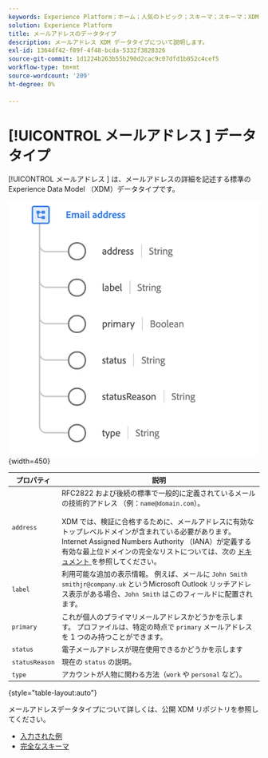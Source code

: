 ```yaml
---
keywords: Experience Platform；ホーム；人気のトピック；スキーマ；スキーマ；XDM；フィールド；スキーマ；スキーマ；emailAddress;xdm:emailAddress；メール；メールアドレス；データタイプ；データタイプ；
solution: Experience Platform
title: メールアドレスのデータタイプ
description: メールアドレス XDM データタイプについて説明します。
exl-id: 1364df42-f89f-4f48-bcda-5332f3828326
source-git-commit: 1d1224b263b55b290d2cac9c07dfd1b852c4cef5
workflow-type: tm+mt
source-wordcount: '209'
ht-degree: 0%

---
```


# [!UICONTROL  メールアドレス ] データタイプ

[!UICONTROL  メールアドレス ] は、メールアドレスの詳細を記述する標準の Experience Data Model （XDM）データタイプです。

![](../images/data-types/email-address.png){width=450}

| プロパティ | 説明 |
| --- | --- |
| `address` | RFC2822 および後続の標準で一般的に定義されているメールの技術的アドレス （例：`name@domain.com`）。<br><br>XDM では、検証に合格するために、メールアドレスに有効なトップレベルドメインが含まれている必要があります。 Internet Assigned Numbers Authority （IANA）が定義する有効な最上位ドメインの完全なリストについては、次の [ ドキュメント ](https://data.iana.org/TLD/tlds-alpha-by-domain.txt) を参照してください。 |
| `label` | 利用可能な追加の表示情報。 例えば、メールに `John Smith smithjr@company.uk` というMicrosoft Outlook リッチアドレス表示がある場合、`John Smith` はこのフィールドに配置されます。 |
| `primary` | これが個人のプライマリメールアドレスかどうかを示します。 プロファイルは、特定の時点で `primary` メールアドレスを 1 つのみ持つことができます。 |
| `status` | 電子メールアドレスが現在使用できるかどうかを示します |
| `statusReason` | 現在の `status` の説明。 |
| `type` | アカウントが人物に関わる方法（`work` や `personal` など）。 |

{style="table-layout:auto"}


メールアドレスデータタイプについて詳しくは、公開 XDM リポジトリを参照してください。

* [ 入力された例 ](https://github.com/adobe/xdm/blob/master/components/datatypes/demographic/emailaddress.example.1.json)
* [ 完全なスキーマ ](https://github.com/adobe/xdm/blob/master/components/datatypes/demographic/emailaddress.schema.json)
